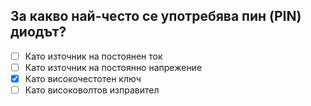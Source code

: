 ## За какво най-често се употребява пин (PIN) диодът?

<!-- Верният отговор е отбелязан с [X] -->

- [ ] Като източник на постоянен ток
- [ ] Като източник на постоянно напрежение
- [X] Като високочестотен ключ
- [ ] Като високоволтов изправител
